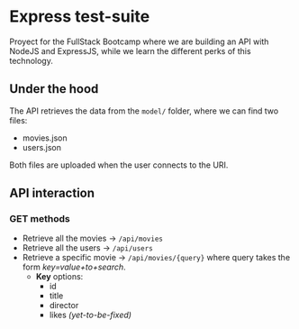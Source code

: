 # Express test-suite

Proyect for the FullStack Bootcamp where we are building an API with NodeJS and ExpressJS, while we learn the different perks of this technology.

## Under the hood

The API retrieves the data from the `model/` folder, where we can find two files:

-   movies.json
-   users.json

Both files are uploaded when the user connects to the URI.

## API interaction

### GET methods

-   Retrieve all the movies -> `/api/movies`
-   Retrieve all the users -> `/api/users`
-   Retrieve a specific movie -> `/api/movies/{query}` where query takes the form _key=value+to+search_.
    -   **Key** options:
        -   id
        -   title
        -   director
        -   likes _(yet-to-be-fixed)_
